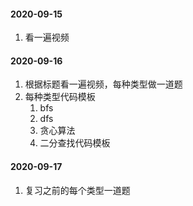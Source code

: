 
#### 2020-09-15
1. 看一遍视频
#### 2020-09-16
1. 根据标题看一遍视频，每种类型做一道题
2. 每种类型代码模板
    1. bfs
    2. dfs
    3. 贪心算法
    4. 二分查找代码模板
#### 2020-09-17
1. 复习之前的每个类型一道题